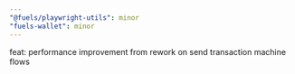 ```yaml
---
"@fuels/playwright-utils": minor
"fuels-wallet": minor
---
```


feat: performance improvement from rework on send transaction machine flows
